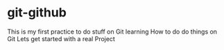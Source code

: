 # git-github
This is my first practice to do stuff on Git
learning
How to do do things on Git
Lets get started with a real Project
